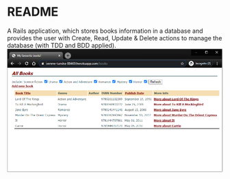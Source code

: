 # README
A Rails application, which stores books information in a database and provides the user with Create, Read, Update & Delete actions to manage the database (with TDD and BDD applied).
![alt text](screenshot/MyFavouriteBooksOnHeroku.PNG)
